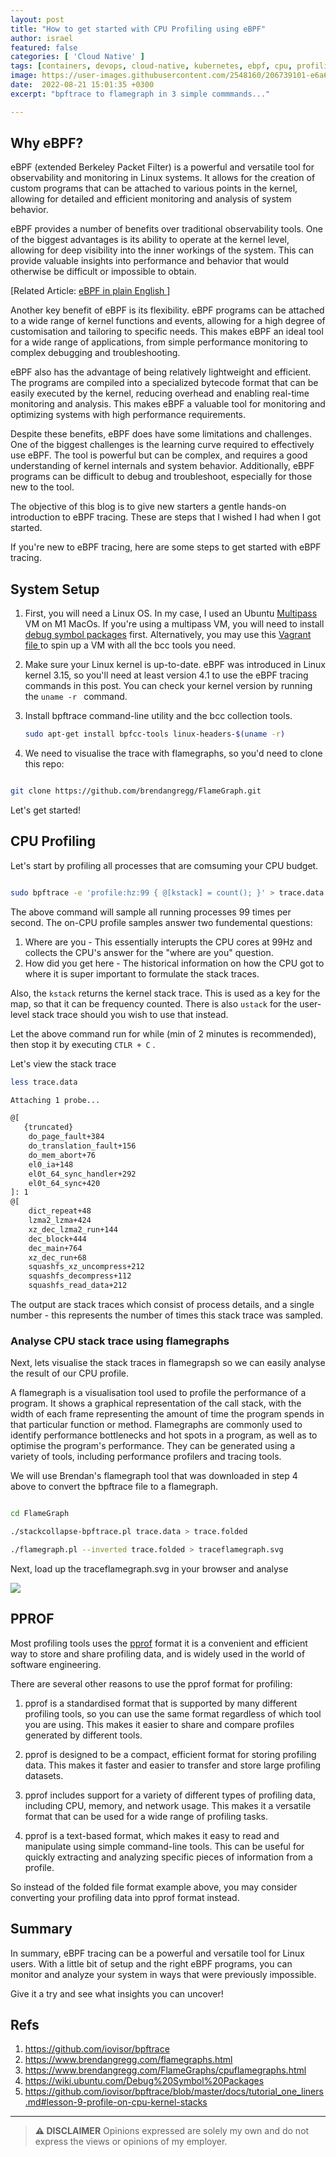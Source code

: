 ```yaml
---
layout: post
title: "How to get started with CPU Profiling using eBPF"
author: israel
featured: false
categories: [ 'Cloud Native' ]
tags: [containers, devops, cloud-native, kubernetes, ebpf, cpu, profiling, flamegraph ]
image: https://user-images.githubusercontent.com/2548160/206739101-e6a6a80f-8628-4d9f-80f6-de17473e52b4.png
date:  2022-08-21 15:01:35 +0300
excerpt: "bpftrace to flamegraph in 3 simple commmands..."

---
```


<p></p>

## Why eBPF? ##

eBPF (extended Berkeley Packet Filter) is a powerful and versatile tool for observability and monitoring in Linux systems. It allows for the creation of custom programs that can be attached to various points in the kernel, allowing for detailed and efficient monitoring and analysis of system behavior.

eBPF provides a number of benefits over traditional observability tools. One of the biggest advantages is its ability to operate at the kernel level, allowing for deep visibility into the inner workings of the system. This can provide valuable insights into performance and behavior that would otherwise be difficult or impossible to obtain.

<p class="aligncenter">
[Related Article: <a href="https://www.israelo.io/blog/ebpf/" target="_blank"> eBPF in plain English </a> ]
</p>

Another key benefit of eBPF is its flexibility. eBPF programs can be attached to a wide range of kernel functions and events, allowing for a high degree of customisation and tailoring to specific needs. This makes eBPF an ideal tool for a wide range of applications, from simple performance monitoring to complex debugging and troubleshooting.

eBPF also has the advantage of being relatively lightweight and efficient. The programs are compiled into a specialized bytecode format that can be easily executed by the kernel, reducing overhead and enabling real-time monitoring and analysis. This makes eBPF a valuable tool for monitoring and optimizing systems with high performance requirements.

Despite these benefits, eBPF does have some limitations and challenges. One of the biggest challenges is the learning curve required to effectively use eBPF. The tool is powerful but can be complex, and requires a good understanding of kernel internals and system behavior. Additionally, eBPF programs can be difficult to debug and troubleshoot, especially for those new to the tool.

The objective of this blog is to give new starters a gentle hands-on introduction to eBPF tracing. These are steps that I wished I had when I got started. 

If you're new to eBPF tracing, here are some steps to get started with eBPF tracing. 

## System Setup ##

1. First, you will need a Linux OS. In my case, I used an Ubuntu <a href="https://multipass.run/" target="_blank">Multipass</a> VM on M1 MacOs. 
If you're using a multipass VM, you will need to install <a href="https://wiki.ubuntu.com/Debug%20Symbol%20Packages" target="_blank" >debug symbol packages</a> first. Alternatively, you may use this <a href="https://github.com/iovisor/bpftrace/blob/master/Vagrantfile" target="_blank">Vagrant file </a> to spin up a VM with all the bcc tools you need. 

2. Make sure your Linux kernel is up-to-date. eBPF was introduced in Linux kernel 3.15, so you'll need at least version 4.1 to use the eBPF tracing commands in this post. You can check your kernel version by running the `uname -r ` command. 


3. Install bpftrace command-line utility and the bcc collection tools. 
   
     ```sh
     sudo apt-get install bpfcc-tools linux-headers-$(uname -r)

     ```


4. We need to visualise the trace with flamegraphs, so you'd need to clone this repo: 

```sh

git clone https://github.com/brendangregg/FlameGraph.git

```

Let's get started! 

## CPU Profiling ##

Let's start by profiling all processes that are comsuming your CPU budget.  

```sh

sudo bpftrace -e 'profile:hz:99 { @[kstack] = count(); }' > trace.data 

```

The above command will sample all running processes 99 times per second. The on-CPU profile samples answer two fundemental questions: 

1. Where are you - This essentially interupts the CPU cores at 99Hz and collects the CPU's answer for the "where are you" question. 
2. How did you get here - The historical information on how the CPU got to where it is super important to formulate the stack traces.

Also, the `kstack` returns the kernel stack trace. This is used as a key for the map, so that it can be frequency counted. There is also `ustack` for the user-level stack trace should you wish to use that instead. 

Let the above command run for while (min of 2 minutes is recommended), then stop it by executing `CTLR + C` . 

Let's view the stack trace 

```sh
less trace.data

Attaching 1 probe...

@[
   {truncated}
    do_page_fault+384
    do_translation_fault+156
    do_mem_abort+76
    el0_ia+148
    el0t_64_sync_handler+292
    el0t_64_sync+420
]: 1
@[
    dict_repeat+48
    lzma2_lzma+424
    xz_dec_lzma2_run+144
    dec_block+444
    dec_main+764
    xz_dec_run+68
    squashfs_xz_uncompress+212
    squashfs_decompress+112
    squashfs_read_data+212

```

The output are stack traces which consist of process details, and a single number - this represents the number of times this stack trace was sampled. 

### Analyse CPU stack trace using flamegraphs ### 

Next, lets visualise the stack traces in flamegrapsh so we can easily analyse the result of our CPU profile.   

A flamegraph is a visualisation tool used to profile the performance of a program. It shows a graphical representation of the call stack, with the width of each frame representing the amount of time the program spends in that particular function or method. Flamegraphs are commonly used to identify performance bottlenecks and hot spots in a program, as well as to optimise the program's performance. They can be generated using a variety of tools, including performance profilers and tracing tools.

We will use Brendan's flamegraph tool that was downloaded in step 4 above to convert the bpftrace file to a flamegraph. 

```sh

cd FlameGraph

./stackcollapse-bpftrace.pl trace.data > trace.folded

./flamegraph.pl --inverted trace.folded > traceflamegraph.svg

```

Next, load up the traceflamegraph.svg in your browser and analyse 

<p class="aligncenter">
<img class="lazyimg" src="https://user-images.githubusercontent.com/2548160/206728975-dab2d420-6cbe-4039-934e-8e18239410f1.svg"/> 
<br>
</p>


## PPROF ##

Most profiling tools uses the <a href="https://github.com/google/pprof" target="_blank">pprof</a> format it is a convenient and efficient way to store and share profiling data, and is widely used in the world of software engineering.

There are several other reasons to use the pprof format for profiling:

1. pprof is a standardised format that is supported by many different profiling tools, so you can use the same format regardless of which tool you are using. This makes it easier to share and compare profiles generated by different tools.

2. pprof is designed to be a compact, efficient format for storing profiling data. This makes it faster and easier to transfer and store large profiling datasets.

3. pprof includes support for a variety of different types of profiling data, including CPU, memory, and network usage. This makes it a versatile format that can be used for a wide range of profiling tasks.

4. pprof is a text-based format, which makes it easy to read and manipulate using simple command-line tools. This can be useful for quickly extracting and analyzing specific pieces of information from a profile.

So instead of the folded file format example above, you may consider converting your profiling data into pprof format instead.


## Summary ##

In summary, eBPF tracing can be a powerful and versatile tool for Linux users. With a little bit of setup and the right eBPF programs, you can monitor and analyze your system in ways that were previously impossible. 


Give it a try and see what insights you can uncover!


## Refs ##

1. https://github.com/iovisor/bpftrace 
2. https://www.brendangregg.com/flamegraphs.html
3. https://www.brendangregg.com/FlameGraphs/cpuflamegraphs.html 
4. https://wiki.ubuntu.com/Debug%20Symbol%20Packages  
5. https://github.com/iovisor/bpftrace/blob/master/docs/tutorial_one_liners.md#lesson-9-profile-on-cpu-kernel-stacks
 

-------
>  **⚠ DISCLAIMER**
> Opinions expressed are solely my own and do not express the views or opinions of my employer.



